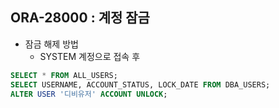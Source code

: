 ## ORA-28000 : 계정 잠금

* 잠금 해제 방법
  * SYSTEM 계정으로 접속 후
```sql
SELECT * FROM ALL_USERS;
SELECT USERNAME, ACCOUNT_STATUS, LOCK_DATE FROM DBA_USERS;
ALTER USER '디비유저' ACCOUNT UNLOCK;
```
